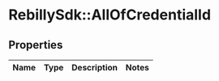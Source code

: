 # RebillySdk::AllOfCredentialId

## Properties
Name | Type | Description | Notes
------------ | ------------- | ------------- | -------------

